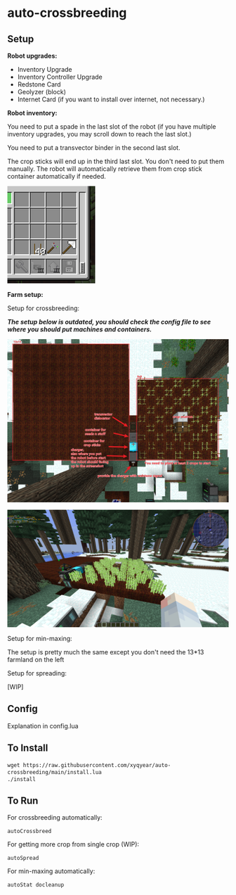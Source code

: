 # auto-crossbreeding

## Setup

**Robot upgrades:**

- Inventory Upgrade
- Inventory Controller Upgrade
- Redstone Card
- Geolyzer (block)
- Internet Card (if you want to install over internet, not necessary.)

**Robot inventory:**

You need to put a spade in the last slot of the robot (if you have multiple inventory upgrades, you may scroll down to reach the last slot.)

You need to put a transvector binder in the second last slot.

The crop sticks will end up in the third last slot. You don't need to put them manually. The robot will automatically retrieve them from crop stick container automatically if needed.

![robot inventory](readme_images/robot-inventory.png)

**Farm setup:**

Setup for crossbreeding:

***The setup below is outdated, you should check the config file to see where you should put machines and containers.***

![setup for crossbreeding](readme_images/farm-birdview.png)

![the save as above but different view angle](readme_images/farm-normal-view.png)

Setup for min-maxing:

The setup is pretty much the same except you don't need the 13*13 farmland on the left

Setup for spreading:

\[WIP\]

## Config

Explanation in config.lua

## To Install

    wget https://raw.githubusercontent.com/xyqyear/auto-crossbreeding/main/install.lua
    ./install

## To Run

For crossbreeding automatically:

    autoCrossbreed

For getting more crop from single crop (WIP):

    autoSpread

For min-maxing automatically:

    autoStat docleanup
